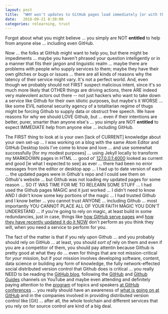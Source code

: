 ```yaml
---
layout: post
title:  "WHY won't updates to GitHub pages load immediately [or with the same latency]?"
date:   2016-09-21 8:30:00
categories: relearning, trust
---
```

Forgot about what you might believe ... you simply are NOT **entitled** to help from anyone else ... including even GitHub.

Now ... the folks at GitHub might want to help you, but there might be impediments ... maybe you haven't phrased your question intelligently or in a manner that fits their jargon and linguistic realm ... maybe there are problems with people who supply services to them; maybe they have their own glitches or bugs or issues ... there are all kinds of reasons why the latency of their service might vary.  It's not a perfect world.  And, even though we probably should not FIRST suspect malicious intent, since it's so much more likely that OTHER things are driving actions, there ARE indeed very malevolent actors out there -- not just hackers who want to take down a service like Github for their own idiotic purposes, but maybe's it WORSE ... like some EVIL national security agency of a totalitarian regime of thugs might be forcing Github to supply data or obstruct free speech.  We have reasons for why we should LOVE Github, but ... even if their intentions are better, purer, smarter than anyone else's ... you simply are NOT **entitled** to expect IMMEDIATE help from anyone else ... including GitHub.

The FIRST thing to look at is your own [lack of CURRENT] knowledge about your own set-up ... I was working on a blog with the same Atom Editor and GitHub Desktop tools I've come to know and love ... and use somewhat successfully [for my modest purposes] ... using Jekyll locally to transform my MARKDOWN pages in HTML ... good ol' [127.0.0.1:4000](http://127.0.0.1:4000) looked as current and good [ie what I expected to see] as ever ... there had been no error messages from the editor or desktop app ... I had up to date version of each ... the updated pages were in Github's repo and I could see them on Github's website ... but Github was not loading my updated pages for some reason ... SO IT WAS TIME FOR ME TO RELEARN SOME STUFF ... I had used the Github pages MAGIC and it just worked ... I didn't need to know AND I didn't know some key portions of the magic ... I had trusted Github and I know better ... you cannot trust ANYONE ... including Github ... most importantly YOU CANNOT PLACE ALL OF YOUR FAITH MAGIC YOU DON'T UNDERSTAND ... if you're going to rely on magic, at least build in some redundancies, just in case, things like [how GitHub serve pages](https://help.github.com/articles/configuring-a-publishing-source-for-github-pages/) and [how they have recently updated it do it NOW](https://github.com/blog/2228-simpler-github-pages-publishing) don't perform as you think they will, when you need a service to perform for you.

The fact of the matter is that if you rely upon Github ... and you probably should rely on GitHub ... at least, you should *sort of* rely on them and even if you are a competitor of them, you should pay attentin because Github is pretty good at what they do ... even for things that are not mission-critical for *your* mission, but if your mission involves developing software, content, data science or building any form of knowledge, the fully network-effected social distributed version control that Github does is critical ... you really NEED to be reading the [GitHub blog](https://github.com/blog), following the [GitHub](https://www.youtube.com/user/github) and [Github Guides](https://www.youtube.com/user/GitHubGuides) channels on YouTube and maybe even attending and definitely paying attention to the [program](http://githubuniverse.com/program/) of topics and speakers [at GitHub conferences](http://githubuniverse.com/) ... you really should have an awareness of [what is going on at GitHub](https://octoverse.github.com/) and in the companies involved in providing distributed version control like [Git] ... after all, the whole toolchain and different services that you rely on for source control are kind of a big deal.

